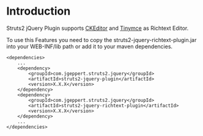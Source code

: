# Introduction #

Struts2 jQuery Plugin supports [CKEditor](CkeditorEditor.md) and [Tinymce](TinymceEditor.md) as  Richtext Editor.

To use this Features you need to copy the struts2-jquery-richtext-plugin.jar into your WEB-INF/lib path
or add it to your maven dependencies.

```
<dependencies>
    ...
    <dependency>
        <groupId>com.jgeppert.struts2.jquery</groupId>
        <artifactId>struts2-jquery-plugin</artifactId>
        <version>X.X.X</version>
    </dependency>
    <dependency>
        <groupId>com.jgeppert.struts2.jquery</groupId>
        <artifactId>struts2-jquery-richtext-plugin</artifactId>
        <version>X.X.X</version>
    </dependency>
    ...
</dependencies>
```
